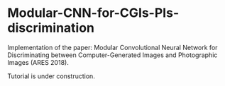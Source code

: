 # Modular-CNN-for-CGIs-PIs-discrimination

Implementation of the paper: Modular Convolutional Neural Network for Discriminating between Computer-Generated Images and Photographic Images (ARES 2018).

Tutorial is under construction.
